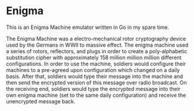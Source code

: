 
Enigma
======

This is an Enigma Machine emulator written in Go in my spare time.

The Enigma Machine was a electro-mechanical rotor cryptography device used by the Germans in WWII to massive effect. The enigma machine used a series of rotors, reflectors, and plugs in order to create a poly-alphabetic substitution cipher with approximately 158 million million million different configurations. In order to use the machine, soldiers would configure their machines to a pre-agreed upon configuration which changed on a daily basis. After that, soldiers would type their message into the machine and then send the encrypted version of this message over radio broadcast. On the receiving end, soldiers would type the encrypted message into their own enigma machine (set to the same daily configuration) and receive the unencrypted message back.
